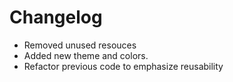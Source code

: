 # Changelog
*  Removed unused resouces
*  Added new theme and colors.
*  Refactor previous code to emphasize reusability
